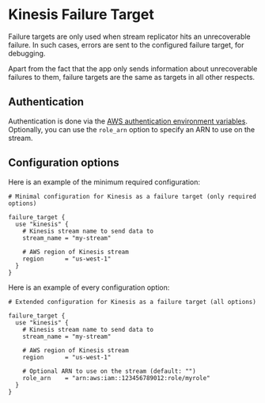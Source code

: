 # Kinesis Failure Target

Failure targets are only used when stream replicator hits an unrecoverable failure. In such cases, errors are sent to the configured failure target, for debugging.

Apart from the fact that the app only sends information about unrecoverable failures to them, failure targets are the same as targets in all other respects.

## Authentication

Authentication is done via the [AWS authentication environment variables](https://docs.aws.amazon.com/cli/latest/userguide/cli-configure-envvars.html). Optionally, you can use the `role_arn` option to specify an ARN to use on the stream.

## Configuration options

Here is an example of the minimum required configuration:

```hcl
# Minimal configuration for Kinesis as a failure target (only required options)

failure_target {
  use "kinesis" {
    # Kinesis stream name to send data to
    stream_name = "my-stream"

    # AWS region of Kinesis stream
    region      = "us-west-1"
  }
}
```

Here is an example of every configuration option:

```hcl
# Extended configuration for Kinesis as a failure target (all options)

failure_target {
  use "kinesis" {
    # Kinesis stream name to send data to
    stream_name = "my-stream"

    # AWS region of Kinesis stream
    region      = "us-west-1"

    # Optional ARN to use on the stream (default: "")
    role_arn    = "arn:aws:iam::123456789012:role/myrole"
  }
}
```